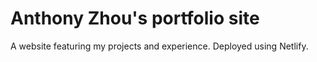 # Anthony Zhou's portfolio site

A website featuring my projects and experience. Deployed using Netlify. 
